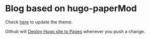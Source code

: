 # Blog based on hugo-paperMod
Check [here](https://github.com/adityatelange/hugo-PaperMod/wiki/Installation#installingupdating-papermod) to update the theme.

Github will [Deploy Hugo site to Pages](https://gohugo.io/hosting-and-deployment/hosting-on-github/) whenever you push a change.
